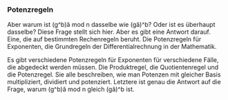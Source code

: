 ### Potenzregeln

Aber warum ist (g^b)â mod n dasselbe wie (gâ)^b? Oder ist es überhaupt dasselbe? Diese Frage stellt sich hier. Aber es gibt eine Antwort darauf. Eine, die auf bestimmten Rechenregeln beruht. Die Potenzregeln für Exponenten, die Grundregeln der Differentialrechnung in der Mathematik.

Es gibt verschiedene Potenzregeln für Exponenten für verschiedene Fälle, die abgedeckt werden müssen. Die Produktregel, die Quotientenregel und die Potenzregel. Sie alle beschreiben, wie man Potenzen mit gleicher Basis multipliziert, dividiert und potenziert. Letztere ist genau die Antwort auf die Frage, warum (g^b)â mod n gleich (gâ)^b ist.